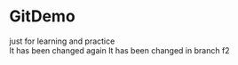 # GitDemo
just for learning and practice<br>
It has been changed again
It has been changed in branch f2
